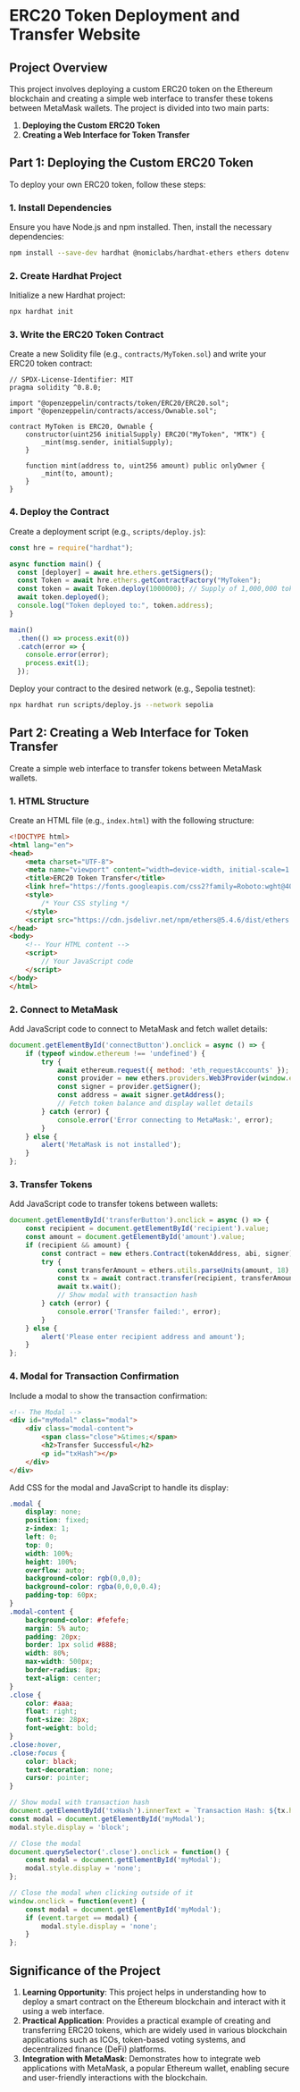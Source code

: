 
# ERC20 Token Deployment and Transfer Website

## Project Overview

This project involves deploying a custom ERC20 token on the Ethereum blockchain and creating a simple web interface to transfer these tokens between MetaMask wallets. The project is divided into two main parts:

1. **Deploying the Custom ERC20 Token**
2. **Creating a Web Interface for Token Transfer**

## Part 1: Deploying the Custom ERC20 Token

To deploy your own ERC20 token, follow these steps:

### 1. Install Dependencies

Ensure you have Node.js and npm installed. Then, install the necessary dependencies:

```bash
npm install --save-dev hardhat @nomiclabs/hardhat-ethers ethers dotenv
```

### 2. Create Hardhat Project

Initialize a new Hardhat project:

```bash
npx hardhat init
```

### 3. Write the ERC20 Token Contract

Create a new Solidity file (e.g., `contracts/MyToken.sol`) and write your ERC20 token contract:

```solidity
// SPDX-License-Identifier: MIT
pragma solidity ^0.8.0;

import "@openzeppelin/contracts/token/ERC20/ERC20.sol";
import "@openzeppelin/contracts/access/Ownable.sol";

contract MyToken is ERC20, Ownable {
    constructor(uint256 initialSupply) ERC20("MyToken", "MTK") {
        _mint(msg.sender, initialSupply);
    }

    function mint(address to, uint256 amount) public onlyOwner {
        _mint(to, amount);
    }
}
```

### 4. Deploy the Contract

Create a deployment script (e.g., `scripts/deploy.js`):

```javascript
const hre = require("hardhat");

async function main() {
  const [deployer] = await hre.ethers.getSigners();
  const Token = await hre.ethers.getContractFactory("MyToken");
  const token = await Token.deploy(1000000); // Supply of 1,000,000 tokens
  await token.deployed();
  console.log("Token deployed to:", token.address);
}

main()
  .then(() => process.exit(0))
  .catch(error => {
    console.error(error);
    process.exit(1);
  });
```

Deploy your contract to the desired network (e.g., Sepolia testnet):

```bash
npx hardhat run scripts/deploy.js --network sepolia
```

## Part 2: Creating a Web Interface for Token Transfer

Create a simple web interface to transfer tokens between MetaMask wallets.

### 1. HTML Structure

Create an HTML file (e.g., `index.html`) with the following structure:

```html
<!DOCTYPE html>
<html lang="en">
<head>
    <meta charset="UTF-8">
    <meta name="viewport" content="width=device-width, initial-scale=1.0">
    <title>ERC20 Token Transfer</title>
    <link href="https://fonts.googleapis.com/css2?family=Roboto:wght@400;500;700&display=swap" rel="stylesheet">
    <style>
        /* Your CSS styling */
    </style>
    <script src="https://cdn.jsdelivr.net/npm/ethers@5.4.6/dist/ethers.umd.min.js"></script>
</head>
<body>
    <!-- Your HTML content -->
    <script>
        // Your JavaScript code
    </script>
</body>
</html>
```

### 2. Connect to MetaMask

Add JavaScript code to connect to MetaMask and fetch wallet details:

```javascript
document.getElementById('connectButton').onclick = async () => {
    if (typeof window.ethereum !== 'undefined') {
        try {
            await ethereum.request({ method: 'eth_requestAccounts' });
            const provider = new ethers.providers.Web3Provider(window.ethereum);
            const signer = provider.getSigner();
            const address = await signer.getAddress();
            // Fetch token balance and display wallet details
        } catch (error) {
            console.error('Error connecting to MetaMask:', error);
        }
    } else {
        alert('MetaMask is not installed');
    }
};
```

### 3. Transfer Tokens

Add JavaScript code to transfer tokens between wallets:

```javascript
document.getElementById('transferButton').onclick = async () => {
    const recipient = document.getElementById('recipient').value;
    const amount = document.getElementById('amount').value;
    if (recipient && amount) {
        const contract = new ethers.Contract(tokenAddress, abi, signer);
        try {
            const transferAmount = ethers.utils.parseUnits(amount, 18);
            const tx = await contract.transfer(recipient, transferAmount);
            await tx.wait();
            // Show modal with transaction hash
        } catch (error) {
            console.error('Transfer failed:', error);
        }
    } else {
        alert('Please enter recipient address and amount');
    }
};
```

### 4. Modal for Transaction Confirmation

Include a modal to show the transaction confirmation:

```html
<!-- The Modal -->
<div id="myModal" class="modal">
    <div class="modal-content">
        <span class="close">&times;</span>
        <h2>Transfer Successful</h2>
        <p id="txHash"></p>
    </div>
</div>
```

Add CSS for the modal and JavaScript to handle its display:

```css
.modal {
    display: none;
    position: fixed;
    z-index: 1;
    left: 0;
    top: 0;
    width: 100%;
    height: 100%;
    overflow: auto;
    background-color: rgb(0,0,0);
    background-color: rgba(0,0,0,0.4);
    padding-top: 60px;
}
.modal-content {
    background-color: #fefefe;
    margin: 5% auto;
    padding: 20px;
    border: 1px solid #888;
    width: 80%;
    max-width: 500px;
    border-radius: 8px;
    text-align: center;
}
.close {
    color: #aaa;
    float: right;
    font-size: 28px;
    font-weight: bold;
}
.close:hover,
.close:focus {
    color: black;
    text-decoration: none;
    cursor: pointer;
}
```

```javascript
// Show modal with transaction hash
document.getElementById('txHash').innerText = `Transaction Hash: ${tx.hash}`;
const modal = document.getElementById('myModal');
modal.style.display = 'block';

// Close the modal
document.querySelector('.close').onclick = function() {
    const modal = document.getElementById('myModal');
    modal.style.display = 'none';
};

// Close the modal when clicking outside of it
window.onclick = function(event) {
    const modal = document.getElementById('myModal');
    if (event.target == modal) {
        modal.style.display = 'none';
    }
};
```

## Significance of the Project

1. **Learning Opportunity**: This project helps in understanding how to deploy a smart contract on the Ethereum blockchain and interact with it using a web interface.
2. **Practical Application**: Provides a practical example of creating and transferring ERC20 tokens, which are widely used in various blockchain applications such as ICOs, token-based voting systems, and decentralized finance (DeFi) platforms.
3. **Integration with MetaMask**: Demonstrates how to integrate web applications with MetaMask, a popular Ethereum wallet, enabling secure and user-friendly interactions with the blockchain.
